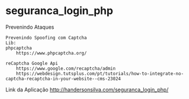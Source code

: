# seguranca_login_php


Prevenindo Ataques

    
    Prevenindo Spoofing com Captcha
    Lib:
    phpcaptcha
        https://www.phpcaptcha.org/

    reCaptcha Google Api
        https://www.google.com/recaptcha/admin
        https://webdesign.tutsplus.com/pt/tutorials/how-to-integrate-no-captcha-recaptcha-in-your-website--cms-23024

Link da Aplicação
http://handersonsilva.com/seguranca_login_php/
